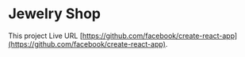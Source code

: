 # Jewelry Shop

This project Live URL [https://github.com/facebook/create-react-app](https://github.com/facebook/create-react-app).

